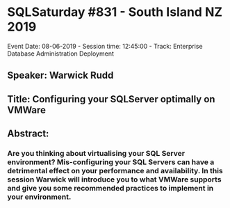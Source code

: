 # SQLSaturday #831 - South Island NZ 2019
Event Date: 08-06-2019 - Session time: 12:45:00 - Track: Enterprise Database Administration  Deployment
## Speaker: Warwick Rudd
## Title: Configuring your SQLServer optimally on VMWare
## Abstract:
### Are you thinking about virtualising your SQL Server environment? Mis-configuring your SQL Servers can have a detrimental effect on your performance and availability. In this session Warwick will introduce you to what VMWare supports and give you some recommended practices to implement in your environment.
